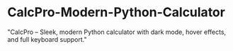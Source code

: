 # CalcPro-Modern-Python-Calculator
"CalcPro – Sleek, modern Python calculator with dark mode, hover effects, and full keyboard support."
